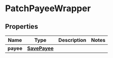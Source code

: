 

# PatchPayeeWrapper


## Properties

| Name | Type | Description | Notes |
|------------ | ------------- | ------------- | -------------|
|**payee** | [**SavePayee**](SavePayee.md) |  |  |



